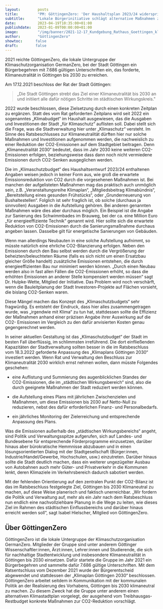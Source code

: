 ```yaml
---
layout:        posts
title:         "PM: GöttingenZero: 'Der Haushaltsplan 2023/24 widerspricht dem Ratsbeschluss zur Klimaneutralität 2030"
subtitle:      "Lokale Bürgerinitiative schlägt alternative Maßnahmen zur CO2-Reduktion vor"
date:          2023-04-19T10:35:00+01:00
publishdate:   2023-01-09T00:00:00+01:00
image:         "/img/banner/2021-12-17_Kundgebung_Rathaus_Goettingen_klimaneutral_2030.jpg"
author:        "GöttingenZero"
showtoc:      false
draft:        false
---
```


2021 reichte GöttingenZero, die lokale Untergruppe der Klimaschutzorganisation GermanZero, bei der
Stadt Göttingen ein Bürgerbegehren mit 7.686 gültigen Unterschriften ein, das forderte,
Klimaneutralität in Göttingen bis 2030 zu erreichen.

Am 17.12.2021 beschloss der Rat der Stadt Göttingen:

> „Die Stadt Göttingen strebt das Ziel einer Klimaneutralität bis 2030 an und initiiert alle dafür nötigen Schritte im städtischen Wirkungskreis."

2022 wurde beschlossen, diese Zielsetzung durch einen konkreten Zeitplan zu ergänzen.
Statt des vom Rat geforderten Zeitplans wird seit 2022 ein sogenanntes „Klimabudget“ im Haushalt
ausgewiesen, das die Ausgaben und Investitionen der Stadt „für Klimaschutz“ auflisten soll. Dabei stellt
sich die Frage, was die Stadtverwaltung hier unter „Klimaschutz“ versteht. Im Sinne des
Ratsbeschlusses zur Klimaneutralität dürften hier nur solche Maßnahmen und Investitionen
aufgenommen werden, die nachweislich zu einer Reduktion der CO2-Emissionen auf dem Stadtgebiet
beitragen. Denn „Klimaneutralität 2030“ bedeutet, dass im Jahr 2030 keine weiteren CO2-Emissionen
erfolgen, beziehungsweise dass dann noch nicht vermiedene Emissionen durch CO2-Senken
ausgeglichen werden.

Die im „Klimaschutzbudget“ des Haushaltsentwurf 2023/24 enthaltenen Angaben weisen jedoch in
keiner Form aus, wie groß die erwartete Emissionsreduktion von CO2 durch die vorgesehenen
Maßnahmen ist. Bei manchen der aufgelisteten Maßnahmen mag das praktisch auch unmöglich sein,
z.B. „Veranstaltungsreihe Klimaplan“, „Mitgliedsbeitrag Klimabündnis“, „Bereitstellung eines gesunden
Frühstücks“, oder „Grunderneuerung von Bushaltestellen“. Folglich ist sehr fraglich ist, ob solche
(durchaus ja sinnvollen) Ausgaben in die Aufstellung gehören.
Bei anderen genannten Maßnahmen wäre dies aber durchaus möglich. Ein Beispiel ist die Angabe zur
Sanierung des Schwimmbades im Brauweg, bei der ca. eine Million Euro „für energieeffiziente Technik“
genannt wird. Hier sollte sich die erwartete Reduktion von CO2-Emissionen durch die
Sanierungsmaßnahme durchaus angeben lassen. Dasselbe gilt für energetische Sanierungen von
Gebäuden.

Wenn man allerdings Neubauten in eine solche Aufstellung aufnimmt, so müsste natürlich eine
ehrliche CO2-Bilanzierung erfolgen. Neben den Emissionen durch den Bau selbst werden durch die
Vergrößerung der beheizten/beleuchteten Räume (falls es sich nicht um einen Ersatzbau gleicher
Größe handelt) zusätzliche Emissionen entstehen, die durch energieeffizienten Bau nur minimiert
werden können. „Durch einen Neubau werden also in fast allen Fällen die CO2-Emissionen erhöht, so
dass die erhöhten Emissionen an anderer Stelle kompensiert werden müssen“ sagt Dr. Hulpke-Wette,
Mitglied der Initiative. Das Problem wird noch verschärft, wenn die Bauleitplanung der Stadt
Investoren-Projekte auf Flächen vorsieht, die bislang CO2-Senken waren.

Diese Mängel machen das Konzept des „Klimaschutzbudgets“ sehr fragwürdig. Es entsteht der
Eindruck, dass hier alles zusammengetragen wurde, was „irgendwie mit Klima“ zu tun hat, stattdessen
sollte die Effizienz der Maßnahmen anhand einer präzisen Angabe ihrer Auswirkung auf die CO2-
Emissionen im Vergleich zu den dafür anvisierten Kosten genau gegengerechnet werden.

In seiner aktuellen Gestaltung ist das „Klimaschutzbudget“ der Stadt im besten Fall überflüssig, im
schlimmsten irreführend. Die dort einfließenden Kapazitäten der Stadtverwaltung sollten besser in die
im Ratsbeschluss vom 18.3.2022 geforderte Anpassung des „Klimaplans Göttingen 2030“ investiert
werden. Wenn Rat und Verwaltung den Beschluss zur Klimaneutralität 2030 wirklich ernst nehmen
wollen, dann müsste Folgendes geschehen:

- eine Auflistung und Summierung des augenblicklichen Standes der CO2-Emissionen, die im
„städtischen Wirkungsbereich“ sind, also die durch geeignete Maßnahmen der Stadt
reduziert werden können.

- die Aufstellung eines Plans mit jährlichen Zwischenzielen und Maßnahmen, um diese
Emissionen bis 2030 auf Netto-Null zu reduzieren, nebst des dafür erforderlichen Finanz- und
Personalbedarfs.

- ein jährliches Monitoring der Zielerreichung und entsprechende Anpassung des Plans.

Was die Emissionen außerhalb des „städtischen Wirkungsbereichs“ angeht, sind Politik und
Verwaltungsspitze aufgerufen, sich auf Landes- und Bundesebene für entsprechende
Förderprogramme einzusetzen, darüber hinaus aber bürokratische Hemmnisse abzubauen und in
einen lösungsorientierten Dialog mit der Stadtgesellschaft (Bürger:innen, Industrie/Handel/Gewerbe,
Hochschulen, usw.) einzutreten. Darüber hinaus sollte die Stadt deutlich machen, dass ein weiterer
ungezügelter Ausbau von Autobahnen auch mehr Güter- und Privatverkehr in die Kommunen lenkt,
deren Klimaziele im Verkehrsbereich dadurch sabotiert werden.

Mit der fehlenden Orientierung auf den zentralen Punkt der CO2-Bilanz ist das im Ratsbeschluss
festgelegte Ziel, Göttingen bis 2030 Klimaneutral zu machen, auf diese Weise planerisch und faktisch
unerreichbar. „Wir fordern die Politik und Verwaltung auf, mehr als ein Jahr nach dem Ratsbeschluss
nun endlich eine nachvollziehbare Planung in die Wege zu leiten, wie dieses Ziel im Rahmen des
städtischen Einflussbereichs und darüber hinaus erreicht werden soll“, sagt Isabel Hielscher, Mitglied
von GöttingenZero.

## Über GöttingenZero

GöttingenZero ist die lokale Untergruppe der Klimaschutzorganisation GermanZero. Mitglieder der
Gruppe sind unter anderem Göttinger Wissenschaftler:innen, Ärzt:innen, Lehrer:innen und
Studierende, die sich für nachhaltige Stadtentwicklung und insbesondere Klimaneutralität in Göttingen
bis 2030 einsetzen. Dafür startete die Gruppe im Jahr 2021 ein Bürgerbegehren und sammelte dafür
7.686 gültige Unterschriften. Mit dem Ratsentschluss vom Dezember 2021 wurde der Bürgerentscheid
abgewendet und stattdessen der „Klimaplan Göttingen 2030“ beschlossen. GöttingenZero arbeitet
seitdem in Kommunikation mit der kommunalen Politik an der Realisierung des Vorhabens, Göttingen
bis 2030 klimaneutral zu machen. Zu diesem Zweck hat die Gruppe unter anderem einen alternativen
Klimastadtplan vorgelegt, der ausgehend vom Treibhausgas-Restbudget konkrete Maßnahmen zur
CO2-Reduktion vorschlägt.

